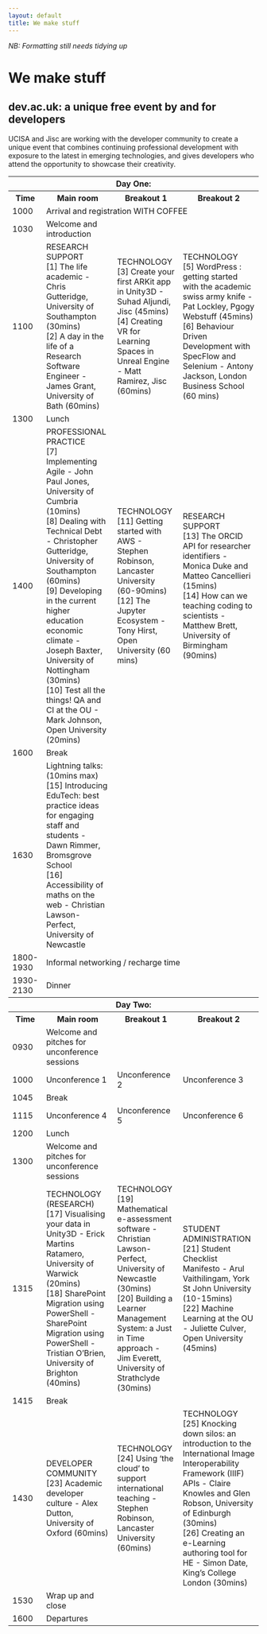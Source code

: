 ```yaml
---
layout: default
title: We make stuff
---
```

_NB: Formatting still needs tidying up_

# We make stuff
## dev.ac.uk: a unique free event by and for developers

UCISA and Jisc are working with the developer community to create a unique event that combines continuing professional development with exposure to the latest in emerging technologies, and gives developers who attend the opportunity to showcase their creativity.
 
<table>
  <tr><th colspan="4">Day One:</th></tr>
  <tr>
    <th>Time</th>
    <th>Main room</th>
    <th>Breakout 1</th>
    <th>Breakout 2</th>
  </tr>
  <tr>
    <td>1000</td>
    <td colspan="3">Arrival and registration WITH COFFEE</td>
  </tr>
  <tr>
    <td>1030</td>
    <td>Welcome and introduction</td>
    <td></td>
    <td></td>
  </tr>
  <tr><td>1100</td>
    <td>
      RESEARCH SUPPORT<br/>
      [1] The life academic - Chris Gutteridge, University of Southampton (30mins)<br/>
      [2] A day in the life of a Research Software Engineer - James Grant, University of Bath (60mins)<br/>
    </td>
    <td>
      TECHNOLOGY<br/>
      [3] Create your first ARKit app in Unity3D - Suhad Aljundi, Jisc (45mins)<br/>
      [4] Creating VR for Learning Spaces in Unreal Engine - Matt Ramirez, Jisc (60mins)<br/>
    </td>
    <td>
      TECHNOLOGY<br/>
      [5] WordPress : getting started with the academic swiss army knife - Pat Lockley, Pgogy Webstuff (45mins)<br/>
      [6] Behaviour Driven Development with SpecFlow and Selenium - Antony Jackson, London Business School (60 mins)<br/>
    </td>
  </tr>
  <tr><td>1300</td><td colspan="3">Lunch</td>
  </tr>
  <tr><td>1400</td>
    <td>
      PROFESSIONAL PRACTICE<br/>
      [7] Implementing Agile - John Paul Jones, University of Cumbria (10mins)<br/>
      [8] Dealing with Technical Debt - Christopher Gutteridge, University of Southampton (60mins)<br/>
      [9] Developing in the current higher education economic climate - Joseph Baxter, University of Nottingham (30mins)<br/>
      [10] Test all the things! QA and CI at the OU - Mark Johnson, Open University (20mins)<br/>
    <td>
      TECHNOLOGY<br/>
      [11] Getting started with AWS - Stephen Robinson, Lancaster University (60-90mins)<br/>
      [12] The Jupyter Ecosystem - Tony Hirst, Open University (60 mins)<br/>
    </td>
    <td>
      RESEARCH SUPPORT<br/>
      [13] The ORCID API for researcher identifiers - Monica Duke and Matteo Cancellieri (15mins)<br/>
      [14] How can we teaching coding to scientists - Matthew Brett, University of Birmingham (90mins)<br/>
    </td>
  </tr>
  <tr><td>1600</td><td colspan="3">Break</td>
  </tr>
  <tr><td>1630</td>
    <td>
    Lightning talks: (10mins max)<br/>
    [15] Introducing EduTech: best practice ideas for engaging staff and students - Dawn Rimmer, Bromsgrove School<br/>
    [16] Accessibility of maths on the web - Christian Lawson-Perfect, University of Newcastle<br/>
    </td>
    <td>
    </td>
    <td>
    </td>
  </tr>
  <tr><td>1800-1930</td><td colspan="3">Informal networking / recharge time</td></tr>
  <tr><td>1930-2130</td><td colspan="3">Dinner</td></tr>
  <tr><th colspan="4">Day Two:</th></tr>
  <tr>
    <th>Time</th>
    <th>Main room</th>
    <th>Breakout 1</th>
    <th>Breakout 2</th>
  </tr>
  <tr>
    <td>0930</td>
    <td>Welcome and pitches for unconference sessions</td>
    <td></td>
    <td></td>
  </tr>
  <tr>
    <td>1000</td>
    <td>Unconference 1</td>
    <td>Unconference 2</td>
    <td>Unconference 3</td>
  </tr>
  <tr><td>1045</td><td colspan="3">Break</td></tr>
  <tr>
    <td>1115</td>
    <td>Unconference 4</td>
    <td>Unconference 5</td>
    <td>Unconference 6</td>
  </tr>
  <tr><td>1200</td><td colspan="3">Lunch</td></tr>
  <tr>
    <td>1300</td>
    <td>Welcome and pitches for unconference sessions</td>
    <td></td>
    <td></td>
  </tr>
  <tr>
    <td>1315</td>
    <td>
      TECHNOLOGY (RESEARCH)<br/>
      [17] Visualising your data in Unity3D - Erick Martins Ratamero, University of Warwick (20mins)<br/>
      [18] SharePoint Migration using PowerShell - SharePoint Migration using PowerShell - Tristian O’Brien, University of Brighton (40mins)<br/>
    </td>
    <td>
      TECHNOLOGY<br/>
      [19] Mathematical e-assessment software - Christian Lawson-Perfect, University of Newcastle (30mins)<br/>
      [20] Building a Learner Management System: a Just in Time approach - Jim Everett, University of Strathclyde (30mins)<br/>
    </td>
    <td>
      STUDENT ADMINISTRATION<br/>
      [21] Student Checklist Manifesto - Arul Vaithilingam, York St John University (10-15mins)<br/>
      [22] Machine Learning at the OU -  Juliette Culver, Open University (45mins)<br/>
    </td>
  </tr>
  <tr><td>1415</td><td colspan="3">Break</td></tr>
  <tr>
    <td>1430</td>
    <td>
      DEVELOPER COMMUNITY<br/>
      [23] Academic developer culture - Alex Dutton, University of Oxford (60mins)<br/>
    </td>
    <td>
      TECHNOLOGY<br/>
      [24] Using ‘the cloud’ to support international teaching - Stephen Robinson, Lancaster University (60mins)<br/>
    </td>
    <td>
      TECHNOLOGY<br/>
      [25] Knocking down silos: an introduction to the International Image Interoperability Framework (IIIF) APIs - Claire Knowles and Glen Robson, University of Edinburgh (30mins)<br/>
      [26] Creating an e-Learning authoring tool for HE - Simon Date, King’s College London (30mins)<br/>
    </td>
  </tr>
  <tr><td>1530</td><td>Wrap up and close</td><td></td><td></td></tr>
  <tr><td>1600</td><td colspan="3">Departures</td>


